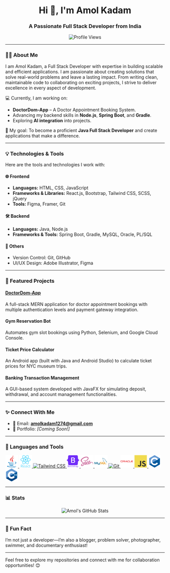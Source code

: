 <h1 align="center">Hi 👋, I'm Amol Kadam</h1>
<h3 align="center">A Passionate Full Stack Developer from India</h3>

<p align="center">
  <img src="https://komarev.com/ghpvc/?username=amolkadam5256&label=Profile%20Views&color=0e75b6&style=flat" alt="Profile Views" />
</p>

---

### 🧑‍💻 About Me
I am Amol Kadam, a Full Stack Developer with expertise in building scalable and efficient applications. I am passionate about creating solutions that solve real-world problems and leave a lasting impact. From writing clean, maintainable code to collaborating on exciting projects, I strive to deliver excellence in every aspect of development.

💻 Currently, I am working on:  
- **DoctorDom-App** – A Doctor Appointment Booking System.  
- Advancing my backend skills in **Node.js**, **Spring Boot**, and **Gradle**.  
- Exploring **AI integration** into projects.  

🌟 My goal: To become a proficient **Java Full Stack Developer** and create applications that make a difference.

---

### 💡 Technologies & Tools

Here are the tools and technologies I work with:

#### 🌐 Frontend
- **Languages:** HTML, CSS, JavaScript
- **Frameworks & Libraries:** React.js, Bootstrap, Tailwind CSS, SCSS, jQuery
- **Tools:** Figma, Framer, Git

#### 🛠️ Backend
- **Languages:** Java, Node.js
- **Frameworks & Tools:** Spring Boot, Gradle, MySQL, Oracle, PL/SQL

#### 📖 Others
- Version Control: Git, GitHub
- UI/UX Design: Adobe Illustrator, Figma

---

### 📂 Featured Projects

#### [DoctorDom-App](https://github.com/amolkadam5256/DoctorDom-App)
A full-stack MERN application for doctor appointment bookings with multiple authentication levels and payment gateway integration.

#### Gym Reservation Bot  
Automates gym slot bookings using Python, Selenium, and Google Cloud Console.  

#### Ticket Price Calculator  
An Android app (built with Java and Android Studio) to calculate ticket prices for NYC museum trips.

#### Banking Transaction Management  
A GUI-based system developed with JavaFX for simulating deposit, withdrawal, and account management functionalities.

---

### ✨ Connect With Me

- 📧 Email: **[amolkadam1274@gmail.com](mailto:amolkadam1274@gmail.com)**
- 💼 Portfolio: *[Coming Soon!]*

---

### 🔧 Languages and Tools

<p align="left">
  <a href="https://www.java.com" target="_blank" rel="noreferrer">
    <img src="https://raw.githubusercontent.com/devicons/devicon/master/icons/java/java-original.svg" alt="Java" width="40" height="40"/>
  </a>
  <a href="https://reactjs.org/" target="_blank" rel="noreferrer">
    <img src="https://raw.githubusercontent.com/devicons/devicon/master/icons/react/react-original-wordmark.svg" alt="React" width="40" height="40"/>
  </a>
  <a href="https://tailwindcss.com/" target="_blank" rel="noreferrer">
    <img src="https://www.vectorlogo.zone/logos/tailwindcss/tailwindcss-icon.svg" alt="Tailwind CSS" width="40" height="40"/>
  </a>
  <a href="https://getbootstrap.com/" target="_blank" rel="noreferrer">
    <img src="https://raw.githubusercontent.com/devicons/devicon/master/icons/bootstrap/bootstrap-plain-wordmark.svg" alt="Bootstrap" width="40" height="40"/>
  </a>
  <a href="https://sass-lang.com/" target="_blank" rel="noreferrer">
    <img src="https://raw.githubusercontent.com/devicons/devicon/master/icons/sass/sass-original.svg" alt="SASS" width="40" height="40"/>
  </a>
  <a href="https://www.mysql.com/" target="_blank" rel="noreferrer">
    <img src="https://raw.githubusercontent.com/devicons/devicon/master/icons/mysql/mysql-original-wordmark.svg" alt="MySQL" width="40" height="40"/>
  </a>
  <a href="https://git-scm.com/" target="_blank" rel="noreferrer">
    <img src="https://www.vectorlogo.zone/logos/git-scm/git-scm-icon.svg" alt="Git" width="40" height="40"/>
  </a>
  <a href="https://www.oracle.com/" target="_blank" rel="noreferrer">
    <img src="https://raw.githubusercontent.com/devicons/devicon/master/icons/oracle/oracle-original.svg" alt="Oracle" width="40" height="40"/>
  </a>
  <a href="https://developer.mozilla.org/en-US/docs/Web/JavaScript" target="_blank" rel="noreferrer">
    <img src="https://raw.githubusercontent.com/devicons/devicon/master/icons/javascript/javascript-original.svg" alt="JavaScript" width="40" height="40"/>
  </a>
  <a href="https://www.cprogramming.com/" target="_blank" rel="noreferrer">
    <img src="https://raw.githubusercontent.com/devicons/devicon/master/icons/c/c-original.svg" alt="C" width="40" height="40"/>
  </a>
  <a href="https://www.w3schools.com/cpp/" target="_blank" rel="noreferrer">
    <img src="https://raw.githubusercontent.com/devicons/devicon/master/icons/cplusplus/cplusplus-original.svg" alt="C++" width="40" height="40"/>
  </a>
</p>

---

### 📊 Stats

<p align="center">
  <img src="https://github-readme-stats.vercel.app/api?username=amolkadam5256&show_icons=true&theme=radical" alt="Amol's GitHub Stats" />
</p>

---

### 🌟 Fun Fact
I’m not just a developer—I’m also a blogger, problem solver, photographer, swimmer, and documentary enthusiast!

---

Feel free to explore my repositories and connect with me for collaboration opportunities! 😊
